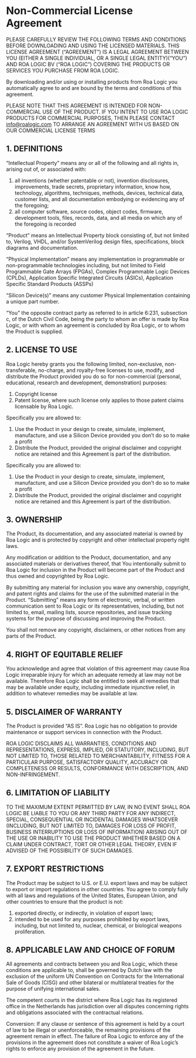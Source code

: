 # Non-Commercial License Agreement

PLEASE CAREFULLY REVIEW THE FOLLOWING TERMS AND CONDITIONS BEFORE DOWNLOADING AND USING THE LICENSED MATERIALS. THIS LICENSE AGREEMENT (“AGREEMENT”) IS A LEGAL AGREEMENT BETWEEN YOU (EITHER A SINGLE INDIVIDUAL, OR A SINGLE LEGAL ENTITY)(“YOU”) AND ROA LOGIC BV (“ROA LOGIC”) COVERING THE PRODUCTS OR SERVICES YOU PURCHASE FROM ROA LOGIC.

By downloading and/or using or installing products from Roa Logic you automatically agree to and are bound by the terms and conditions of this agreement.

PLEASE NOTE THAT THIS AGREEMENT IS INTENDED FOR NON-COMMERCIAL USE OF THE PRODUCT. IF YOU INTENT TO USE ROA LOGIC PRODUCTS FOR COMMERCIAL PURPOSES, THEN PLEASE CONTACT info@roalogic.com TO ARRANGE AN AGREEMENT WITH US BASED ON OUR COMMERCIAL LICENSE TERMS

## 1. DEFINITIONS

“Intellectual Property” means any or all of the following and all rights in, arising out of, or associated with:


1. all inventions (whether patentable or not), invention disclosures, improvements, trade secrets, proprietary information, know how, technology, algorithms, techniques, methods, devices, technical data, customer lists, and all documentation embodying or evidencing any of the foregoing;
2. all computer software, source codes, object codes, firmware, development tools, files, records, data, and all media on which any of the foregoing is recorded

“Product” means an Intellectual Property block consisting of, but not limited to, Verilog, VHDL, and/or SystemVerilog design files, specifications, block diagrams and documentation.

“Physical Implementation” means any implementation in programmable or non-programmable technologies including, but not limited to Field Programmable Gate Arrays (FPGAs), Complex Programmable Logic Devices (CPLDs), Application Specific Integrated Circuits (ASICs), Application Specific Standard Products (ASSPs)

“Silicon Device(s)” means any customer Physical Implementation containing a unique part number.

“You” the opposite contract party as referred to in article 6:231, subsection c, of the Dutch Civil Code, being the party to whom an offer is made by Roa Logic, or with whom an agreement is concluded by Roa Logic, or to whom the Product is supplied.

## 2. LICENSE TO USE

Roa Logic hereby grants you the following limited, non-exclusive, non-transferable, no-charge, and royalty-free licenses to use, modify, and distribute the Product provided you do so for non-commercial (personal, educational, research and development, demonstration) purposes:

1. Copyright license
2. Patent license, where such license only applies to those patent claims licensable by Roa Logic.

Specifically you are allowed to:

1. Use the Product in your design to create, simulate, implement, manufacture, and use a Silicon Device provided you don’t do so to make a profit
2. Distribute the Product, provided the original disclaimer and copyright notice are retained and this Agreement is part of the distribution.

Specifically you are allowed to:

1. Use the Product in your design to create, simulate, implement, manufacture, and use a Silicon Device provided you don’t do so to make a profit
2. Distribute the Product, provided the original disclaimer and copyright notice are retained and this Agreement is part of the distribution.

## 3. OWNERSHIP

The Product, its documentation, and any associated material is owned by Roa Logic and is protected by copyright and other intellectual property right laws.

Any modification or addition to the Product, documentation, and any associated materials or derivatives thereof, that You intentionally submit to Roa Logic for inclusion in the Product will become part of the Product and thus owned and copyrighted by Roa Logic.

By submitting any material for inclusion you wave any ownership, copyright, and patent rights and claims for the use of the submitted material in the Product. “Submitting” means any form of electronic, verbal, or written communication sent to Roa Logic or its representatives, including, but not limited to, email, mailing lists, source repositories, and issue tracking systems for the purpose of discussing and improving the Product.

You shall not remove any copyright, disclaimers, or other notices from any parts of the Product.

## 4. RIGHT OF EQUITABLE RELIEF

You acknowledge and agree that violation of this agreement may cause Roa Logic irreparable injury for which an adequate remedy at law may not be available. Therefore Roa Logic shall be entitled to seek all remedies that may be available under equity, including immediate injunctive relief, in addition to whatever remedies may be available at law.

## 5. DISCLAIMER OF WARRANTY

The Product is provided “AS IS”. Roa Logic has no obligation to provide maintenance or support services in connection with the Product.

ROA LOGIC DISCLAIMS ALL WARRANTIES, CONDITIONS AND REPRESENTATIONS, EXPRESS, IMPLIED, OR STATUTORY, INCLUDING, BUT NOT LIMITED TO, THOSE RELATED TO MERCHANTABILITY, FITNESS FOR A PARTICULAR PURPOSE, SATISFACTORY QUALITY, ACCURACY OR COMPLETENESS OR RESULTS, CONFORMANCE WITH DESCRIPTION, AND NON-INFRINGEMENT.

## 6. LIMITATION OF LIABILITY

TO THE MAXIMUM EXTENT PERMITTED BY LAW, IN NO EVENT SHALL ROA LOGIC BE LIABLE TO YOU OR ANY THIRD PARTY FOR ANY INDIRECT, SPECIAL, CONSEQUENTIAL OR INCIDENTAL DAMAGES WHATSOEVER (INCLUDING, BUT NOT LIMITED TO, DAMAGES FOR LOSS OF PROFIT, BUSINESS INTERRUPTIONS OR LOSS OF INFORMATION) ARISING OUT OF THE USE OR INABILITY TO USE THE PRODUCT WHETHER BASED ON A CLAIM UNDER CONTRACT, TORT OR OTHER LEGAL THEORY, EVEN IF ADVISED OF THE POSSIBILITY OF SUCH DAMAGES.

## 7. EXPORT RESTRICTIONS

The Product may be subject to U.S. or E.U. export laws and may be subject to export or import regulations in other countries. You agree to comply fully with all laws and regulations of the United States, European Union, and other countries to ensure that the product is not:


1. exported directly, or indirectly, in violation of export laws;
2. intended to be used for any purposes prohibited by export laws, including, but not limited to, nuclear, chemical, or biological weapons proliferation.

## 8. APPLICABLE LAW AND CHOICE OF FORUM

All agreements and contracts between you and Roa Logic, which these conditions are applicable to, shall be governed by Dutch law with the exclusion of the uniform UN Convention on Contracts for the International Sale of Goods (CISG) and other bilateral or multilateral treaties for the purpose of unifying international sales.

The competent courts in the district where Roa Logic has its registered office in the Netherlands has jurisdiction over all disputes concerning rights and obligations associated with the contractual relations.

Conversion: If any clause or sentence of this agreement is held by a court of law to be illegal or unenforceable, the remaining provisions of the agreement remain in effect. The failure of Roa Logic to enforce any of the provisions in the agreement does not constitute a waiver of Roa Logic’s rights to enforce any provision of the agreement in the future.
